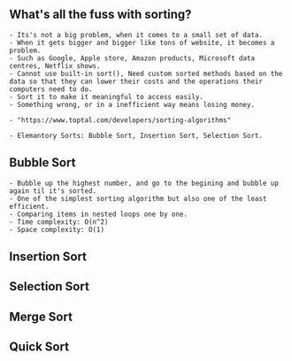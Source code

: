## What's all the fuss with sorting?

    - Its's not a big problem, when it comes to a small set of data.
    - When it gets bigger and bigger like tons of website, it becomes a problem.
    - Such as Google, Apple store, Amazon products, Microsoft data centres, Netflix shows.
    - Cannot use built-in sort(), Need custom sorted methods based on the data so that they can lower their costs and the operations their computers need to do.
    - Sort it to make it meaningful to access easily.
    - Something wrong, or in a inefficient way means losing money.

    - "https://www.toptal.com/developers/sorting-algorithms"

    - Elemantory Sorts: Bubble Sort, Insertion Sort, Selection Sort.

## Bubble Sort

    - Bubble up the highest number, and go to the begining and bubble up again til it's sorted.
    - One of the simplest sorting algorithm but also one of the least efficient.
    - Comparing items in nested loops one by one.
    - Time complexity: O(n^2)
    - Space complexity: O(1)

## Insertion Sort

## Selection Sort

## Merge Sort

## Quick Sort
